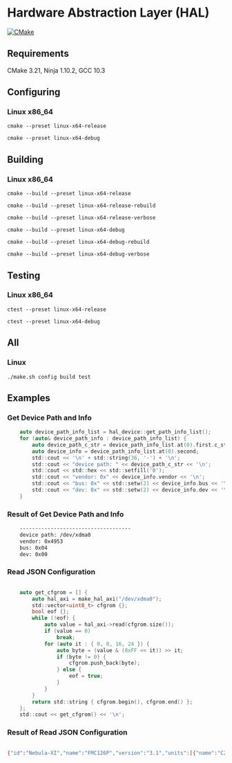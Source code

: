 # Hardware Abstraction Layer (HAL)

[![CMake](https://github.com/Nebula-XI/nebula-xi-hal/actions/workflows/cmake.yml/badge.svg)](https://github.com/Nebula-XI/nebula-xi-hal/actions/workflows/cmake.yml)

## Requirements

CMake 3.21, Ninja 1.10.2, GCC 10.3

## Configuring

### Linux x86_64

`cmake --preset linux-x64-release`

`cmake --preset linux-x64-debug`

## Building

### Linux x86_64


`cmake --build --preset linux-x64-release`

`cmake --build --preset linux-x64-release-rebuild`

`cmake --build --preset linux-x64-release-verbose`

`cmake --build --preset linux-x64-debug`

`cmake --build --preset linux-x64-debug-rebuild`

`cmake --build --preset linux-x64-debug-verbose`

## Testing

### Linux x86_64


`ctest --preset linux-x64-release`

`ctest --preset linux-x64-debug`

## All

### Linux

`./make.sh config build test`

## Examples

### Get Device Path and Info

```c
    auto device_path_info_list = hal_device::get_path_info_list();
    for (auto& device_path_info : device_path_info_list) {
        auto device_path_c_str = device_path_info_list.at(0).first.c_str();
        auto device_info = device_path_info_list.at(0).second;
        std::cout << '\n' + std::string(36, '-') + '\n';
        std::cout << "device path: " << device_path_c_str << '\n';
        std::cout << std::hex << std::setfill('0');
        std::cout << "vendor: 0x" << device_info.vendor << '\n';
        std::cout << "bus: 0x" << std::setw(2) << device_info.bus << '\n';
        std::cout << "dev: 0x" << std::setw(2) << device_info.dev << '\n';
    }

```
### Result of Get Device Path and Info

```bash
    ------------------------------------
    device path: /dev/xdma0
    vendor: 0x4953
    bus: 0x04
    dev: 0x00

```

### Read JSON Configuration

```c

    auto get_cfgrom = [] {
        auto hal_axi = make_hal_axi("/dev/xdma0");
        std::vector<uint8_t> cfgrom {};
        bool eof {};
        while (!eof) {
            auto value = hal_axi->read(cfgrom.size());
            if (value == 0)
                break;
            for (auto it : { 0, 8, 16, 24 }) {
                auto byte = (value & (0xFF << it)) >> it;
                if (byte != 0) {
                    cfgrom.push_back(byte);
                } else {
                    eof = true;
                }
            }
        }
        return std::string { cfgrom.begin(), cfgrom.end() };
    };
    std::cout << get_cfgrom() << '\n';

```

### Result of Read JSON Configuration

```bash

{"id":"Nebula-XI","name":"FMC126P","version":"3.1","units":[{"name":"C2H Switch","driver":"AXI4-Stream Switch","offset":"0x00010000"},{"name":"H2C Switch","driver":"AXI4-Stream Switch","offset":"0x00020000"},{"name":"PSD Generator","driver":"AXI Traffic Generator","offset":"0x00030000"},{"name":"I2C Root","driver":"AXI IIC","offset":"0x00040000","units":[{"name":"TCA9548A","driver":"TCA9548A","label":"D23","addr":"0x70","freq":"400000","channels":"8","units":[{"name":"FMC","channel":"0"},{"name":"POWER","channel":"1","units":[{"name":"INA219","driver":"INA219","label":"D33","addr":"0x40","freq":"400000","additional":{}},{"name":"LTC2991","driver":"LTC2991","label":"D31","addr":"0x90","freq":"400000","additional":{}}]},{"name":"EXAR","channel":"5","units":[{"name":"XR77128","driver":"XR77128","label":"D32","addr":"0x28","freq":"400000"}]},{"name":"DDR4","channel":"6","units":[{"name":"DDR4 SODIMM","driver":"DDR4 SODIMM","label":"XS1.1","addr":"0x50","freq":"400000"}]},{"name":"SWITCH CLOCK","channel":"7","units":[{"name":"ADN4600","driver":"ADN4600","label":"D13","addr":"0x48","freq":"400000"}]}]}]}]}

```
